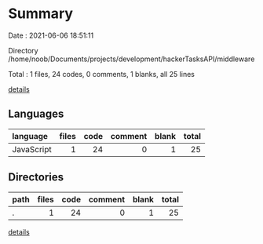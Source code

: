 # Summary

Date : 2021-06-06 18:51:11

Directory /home/noob/Documents/projects/development/hackerTasksAPI/middleware

Total : 1 files,  24 codes, 0 comments, 1 blanks, all 25 lines

[details](details.md)

## Languages
| language | files | code | comment | blank | total |
| :--- | ---: | ---: | ---: | ---: | ---: |
| JavaScript | 1 | 24 | 0 | 1 | 25 |

## Directories
| path | files | code | comment | blank | total |
| :--- | ---: | ---: | ---: | ---: | ---: |
| . | 1 | 24 | 0 | 1 | 25 |

[details](details.md)